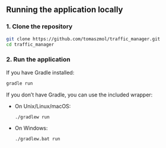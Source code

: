 ## Running the application locally

### 1. Clone the repository
```bash
git clone https://github.com/tomaszmol/traffic_manager.git
cd traffic_manager
```

### 2. Run the application
If you have Gradle installed:
```bash
gradle run
```

If you don’t have Gradle, you can use the included wrapper:
- On Unix/Linux/macOS:
  ```bash
  ./gradlew run
  ```
- On Windows:
  ```bash
  ./gradlew.bat run
  ```
